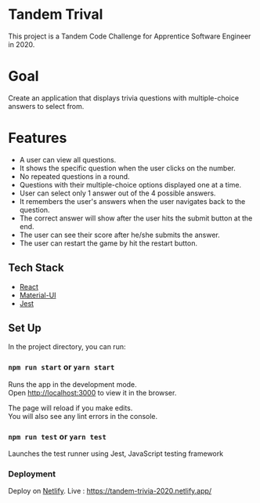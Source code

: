 # Tandem Trival

This project is a Tandem Code Challenge for Apprentice Software Engineer in 2020. 

# Goal

Create an application that displays trivia questions with multiple-choice answers to select from.

# Features
- A user can view all questions.
- It shows the specific question when the user clicks on the number.
- No repeated questions in a round.
- Questions with their multiple-choice options displayed one at a time.
- User can select only 1 answer out of the 4 possible answers.
- It remembers the user's answers when the user navigates back to the question.
- The correct answer will show after the user hits the submit button at the end.
- The user can see their score after he/she submits the answer.
- The user can restart the game by hit the restart button.

## Tech Stack
- [React](https://reactjs.org/)
- [Material-UI](https://material-ui.com/)
- [Jest](https://jestjs.io/)

## Set Up

In the project directory, you can run:

### `npm run start` or `yarn start`

Runs the app in the development mode.\
Open [http://localhost:3000](http://localhost:3000) to view it in the browser.

The page will reload if you make edits.\
You will also see any lint errors in the console.

### `npm run test` or `yarn test`

Launches the test runner using Jest, JavaScript testing framework


### Deployment
Deploy on [Netlify](https://www.netlify.com/). Live : https://tandem-trivia-2020.netlify.app/
